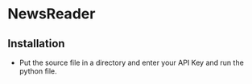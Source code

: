 # NewsReader
## Installation
<ul>
  <li>Put the source file in a directory and enter your API Key and run the python file.</li>
</ul>
